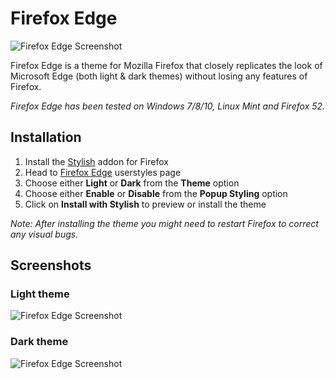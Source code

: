 # Firefox Edge

![Firefox Edge Screenshot](https://github.com/sapierens/firefox-edge/raw/master/Resources/ffedge_window.png)

Firefox Edge is a theme for Mozilla Firefox that closely replicates the look of Microsoft Edge (both light & dark themes) without losing any features of Firefox.

*Firefox Edge has been tested on Windows 7/8/10, Linux Mint and Firefox 52.*

## Installation
1. Install the [Stylish](https://addons.mozilla.org/en-US/firefox/addon/stylish/) addon for Firefox
2. Head to [Firefox Edge](https://userstyles.org/styles/135593/firefox-edge) userstyles page
3. Choose either **Light** or **Dark** from the **Theme** option
4. Choose either **Enable** or **Disable** from the **Popup Styling** option
5. Click on **Install with Stylish** to preview or install the theme

*Note: After installing the theme you might need to restart Firefox to correct any visual bugs.*

## Screenshots
### Light theme
![Firefox Edge Screenshot](https://github.com/sapierens/firefox-edge/raw/master/Resources/ffedge_window_light.png)

### Dark theme
![Firefox Edge Screenshot](https://github.com/sapierens/firefox-edge/raw/master/Resources/ffedge_window_dark.png)
